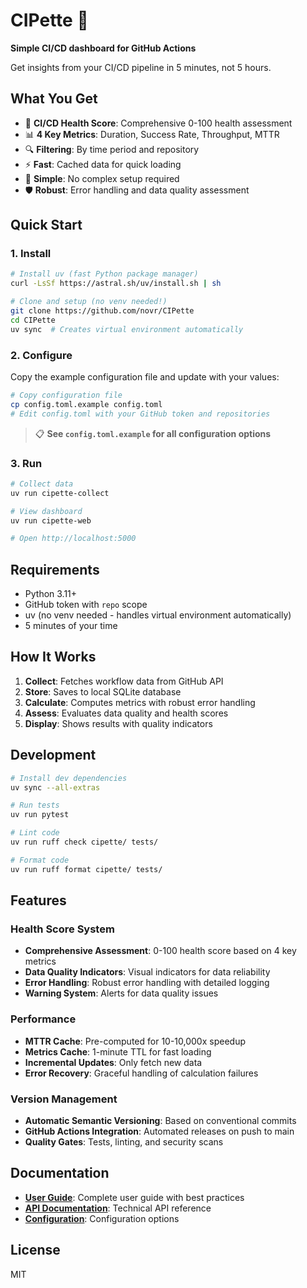 # CIPette 🧪

**Simple CI/CD dashboard for GitHub Actions**

Get insights from your CI/CD pipeline in 5 minutes, not 5 hours.

## What You Get

- 🏥 **CI/CD Health Score**: Comprehensive 0-100 health assessment
- 📊 **4 Key Metrics**: Duration, Success Rate, Throughput, MTTR
- 🔍 **Filtering**: By time period and repository
- ⚡ **Fast**: Cached data for quick loading
- 🎯 **Simple**: No complex setup required
- 🛡️ **Robust**: Error handling and data quality assessment

## Quick Start

### 1. Install

```bash
# Install uv (fast Python package manager)
curl -LsSf https://astral.sh/uv/install.sh | sh

# Clone and setup (no venv needed!)
git clone https://github.com/novr/CIPette
cd CIPette
uv sync  # Creates virtual environment automatically
```

### 2. Configure

Copy the example configuration file and update with your values:

```bash
# Copy configuration file
cp config.toml.example config.toml
# Edit config.toml with your GitHub token and repositories
```

> 📋 **See `config.toml.example` for all configuration options**

### 3. Run

```bash
# Collect data
uv run cipette-collect

# View dashboard
uv run cipette-web

# Open http://localhost:5000
```

## Requirements

- Python 3.11+
- GitHub token with `repo` scope
- uv (no venv needed - handles virtual environment automatically)
- 5 minutes of your time

## How It Works

1. **Collect**: Fetches workflow data from GitHub API
2. **Store**: Saves to local SQLite database
3. **Calculate**: Computes metrics with robust error handling
4. **Assess**: Evaluates data quality and health scores
5. **Display**: Shows results with quality indicators

## Development

```bash
# Install dev dependencies
uv sync --all-extras

# Run tests
uv run pytest

# Lint code
uv run ruff check cipette/ tests/

# Format code
uv run ruff format cipette/ tests/
```

## Features

### Health Score System
- **Comprehensive Assessment**: 0-100 health score based on 4 key metrics
- **Data Quality Indicators**: Visual indicators for data reliability
- **Error Handling**: Robust error handling with detailed logging
- **Warning System**: Alerts for data quality issues

### Performance
- **MTTR Cache**: Pre-computed for 10-10,000x speedup
- **Metrics Cache**: 1-minute TTL for fast loading
- **Incremental Updates**: Only fetch new data
- **Error Recovery**: Graceful handling of calculation failures

### Version Management
- **Automatic Semantic Versioning**: Based on conventional commits
- **GitHub Actions Integration**: Automated releases on push to main
- **Quality Gates**: Tests, linting, and security scans

## Documentation

- **[User Guide](docs/USER_GUIDE.md)**: Complete user guide with best practices
- **[API Documentation](docs/API.md)**: Technical API reference
- **[Configuration](env.example)**: Configuration options

## License

MIT